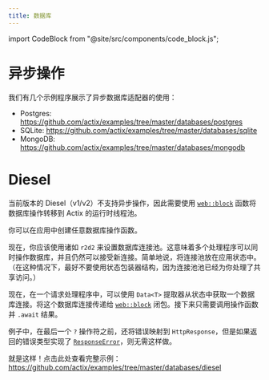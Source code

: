 ```yaml
---
title: 数据库
---
```


import CodeBlock from "@site/src/components/code_block.js";

# 异步操作

我们有几个示例程序展示了异步数据库适配器的使用：

- Postgres: https://github.com/actix/examples/tree/master/databases/postgres
- SQLite: https://github.com/actix/examples/tree/master/databases/sqlite
- MongoDB: https://github.com/actix/examples/tree/master/databases/mongodb

# Diesel

当前版本的 Diesel（v1/v2）不支持异步操作，因此需要使用 [`web::block`][web-block] 函数将数据库操作转移到 Actix 的运行时线程池。

你可以在应用中创建任意数据库操作函数。

<CodeBlock example="databases" file="main.rs" section="handler" />

现在，你应该使用诸如 `r2d2` 来设置数据库连接池。这意味着多个处理程序可以同时操作数据库，并且仍然可以接受新连接。简单地说，将连接池放在应用状态中。（在这种情况下，最好不要使用状态包装器结构，因为连接池池已经为你处理了共享访问。）

<CodeBlock example="databases" file="main.rs" section="main" />

现在，在一个请求处理程序中，可以使用 `Data<T>` 提取器从状态中获取一个数据库连接。将这个数据库连接传递给 [`web::block`][web-block] 闭包。接下来只需要调用操作函数并 `.await` 结果。

例子中，在最后一个 `?` 操作符之前，还将错误映射到 `HttpResponse`，但是如果返回的错误类型实现了 [`ResponseError`][response-error]，则无需这样做。

<CodeBlock example="databases" file="main.rs" section="index" />

就是这样！点击此处查看完整示例：https://github.com/actix/examples/tree/master/databases/diesel

[web-block]: https://docs.rs/actix-web/4/actix_web/web/fn.block.html
[response-error]: https://docs.rs/actix-web/4/actix_web/trait.ResponseError.html
